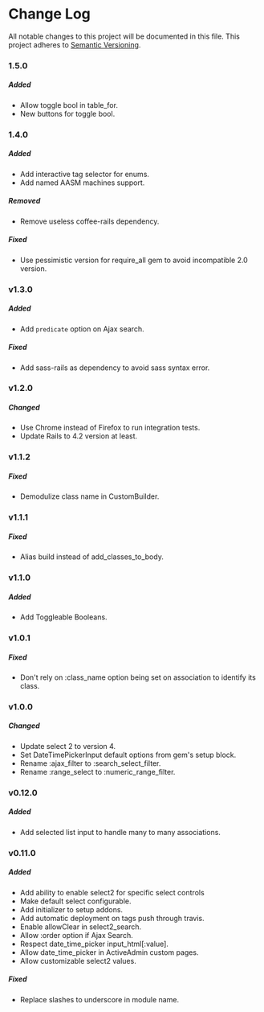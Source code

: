# Change Log
All notable changes to this project will be documented in this file.
This project adheres to [Semantic Versioning](http://semver.org/).

### 1.5.0

##### Added

* Allow toggle bool in table_for.
* New buttons for toggle bool.

### 1.4.0

##### Added

* Add interactive tag selector for enums.
* Add named AASM machines support.

##### Removed

* Remove useless coffee-rails dependency.

##### Fixed

* Use pessimistic version for require_all gem to avoid incompatible 2.0 version.

### v1.3.0

##### Added

* Add `predicate` option on Ajax search.

##### Fixed

* Add sass-rails as dependency to avoid sass syntax error.

### v1.2.0

##### Changed

* Use Chrome instead of Firefox to run integration tests.
* Update Rails to 4.2 version at least.

### v1.1.2

##### Fixed

* Demodulize class name in CustomBuilder.

### v1.1.1

##### Fixed

* Alias build instead of add_classes_to_body.

### v1.1.0

##### Added

* Add Toggleable Booleans.

### v1.0.1

##### Fixed

* Don't rely on :class_name option being set on association to identify its class.

### v1.0.0

##### Changed

* Update select 2 to version 4.
* Set DateTimePickerInput default options from gem's setup block.
* Rename :ajax_filter to :search_select_filter.
* Rename :range_select to :numeric_range_filter.

### v0.12.0

##### Added

* Add selected list input to handle many to many associations.

### v0.11.0

##### Added

* Add ability to enable select2 for specific select controls
* Make default select configurable.
* Add initializer to setup addons.
* Add automatic deployment on tags push through travis.
* Enable allowClear in select2_search.
* Allow :order option if Ajax Search.
* Respect date_time_picker input_html[:value].
* Allow date_time_picker in ActiveAdmin custom pages.
* Allow customizable select2 values.

##### Fixed

* Replace slashes to underscore in module name.
